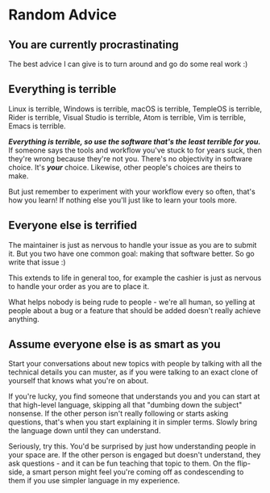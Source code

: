 # Random Advice
## You are currently procrastinating
The best advice I can give is to turn around and go do some real work :)

## Everything is terrible
Linux is terrible, Windows is terrible, macOS is terrible, TempleOS is terrible,
Rider is terrible, Visual Studio is terrible, Atom is terrible, Vim is terrible, Emacs is terrible.

***Everything is terrible, so use the software that's the least terrible for you.*** If someone says the tools and workflow you've stuck to for years suck, then they're wrong because they're not you.
There's no objectivity in software choice. It's ***your*** choice. Likewise, other people's choices are theirs to make.

But just remember to experiment with your workflow every so often, that's how you learn! If nothing else you'll just like to learn your tools more.

## Everyone else is terrified
The maintainer is just as nervous to handle your issue as you are to submit it.
But you two have one common goal: making that software better. So go write that issue :)

This extends to life in general too, for example the cashier is just as nervous to handle your order as you are to place it.

What helps nobody is being rude to people - we're all human, so yelling at people about a bug or a feature that should be added doesn't really achieve anything.

## Assume everyone else is as smart as you
Start your conversations about new topics with people by talking with all the technical details you can muster, as if you were talking to an exact clone of yourself that knows what you're on about.

If you're lucky, you find someone that understands you and you can start at that high-level language, skipping all that "dumbing down the subject" nonsense.
If the other person isn't really following or starts asking questions, that's when you start explaining it in simpler terms. Slowly bring the language down until they can understand.

Seriously, try this. You'd be surprised by just how understanding people in your space are.
If the other person is engaged but doesn't understand, they ask questions - and it can be fun teaching that topic to them.
On the flip-side, a smart person might feel you're coming off as condescending to them if you use simpler language in my experience.

<!--
**X-Edition/X-Edition** is a ✨ _special_ ✨ repository because its `README.md` (this file) appears on your GitHub profile.

Here are some ideas to get you started:

- 🔭 I’m currently working on ...
- 🌱 I’m currently learning ...
- 👯 I’m looking to collaborate on ...
- 🤔 I’m looking for help with ...
- 💬 Ask me about ...
- 📫 How to reach me: ...
- 😄 Pronouns: ...
- ⚡ Fun fact: ...
-->
